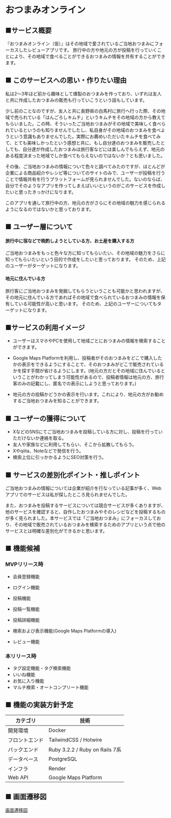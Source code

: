 # おつまみオンライン

## ■サービス概要

『おつまみオンライン（仮）』はその地域で愛されているご当地おつまみにフォーカスしたレビューアプリです。
旅行中の方や地元の方が投稿を行っていくことにより、その地域で食べることができるおつまみの情報を共有することができます。

## ■ このサービスへの思い・作りたい理由

私は2〜3年ほど前から趣味として燻製のおつまみを作っており、いずれは友人と共に作成したおつまみの販売も行っていこうという話もしています。

少し前のことなのですが、友人と共に長野県の白馬村に旅行へ行った際、その地域で売られている「はんごろしキムチ」というキムチをその地域の方から教えてもらいました。この時、そういったご当地おつまみがその地域で美味しく食べられているというのも知りませんでしたし、私自身がその地域のおつまみを食べようという意識もありませんでした。実際にお薦めいただいたキムチを食べてみて、とても美味しかったという感想と共に、もし自分達のおつまみを販売したとしても、自分達が作成したおつまみは旅行客などには楽しんでもらえず、地元のある程度決まった地域でしか食べてもらえないのではないか？とも思いました。

その後、ご当地おつまみの情報について色々と調べてみたのですが、ほとんどが企業による商品紹介やレシピ等についてのサイトのみで、ユーザーが投稿を行うことで情報共有を行うプラットフォームが見られませんでした。ないのならば、自分でそのようなアプリを作ってしまえばいいというのがこのサービスを作成したいと思ったきっかけになります。

このアプリを通して旅行中の方、地元の方がさらにその地域の魅力を感じられるようになるのではないかと思っております。

## ■ ユーザー層について

#### 旅行中に宿などで晩酌しようとしている方、お土産を購入する方

ご当地おつまみをもっと色々な方に知ってもらいたい、その地域の魅力をさらに知ってもらいたいという目的で作成をしたいと思っております。
そのため、上記のユーザーがターゲットになります。

#### 地元に住んでいる方

旅行客にご当地おつまみを発掘してもらうということも可能かと思われますが、その地元に住んでいる方であればその地域で食べられているおつまみの情報を保有している可能性が高いと思います。
そのため、上記のユーザーについてもターゲットになります。

## ■サービスの利用イメージ

- ユーザーはスマホやPCを使用して地域ごとにおつまみの情報を検索することができます。

- Google Maps Platformを利用し、投稿者がそのおつまみをどこで購入したかの表示をできるようにすることで、そのおつまみがどこで販売されているかを探す手間が省けるようにします。(地元の方だとその地域に住んでいるということがわかってしまう可能性があるので、投稿者情報は地元の方、旅行客のみの記載にし、匿名での表示にしようと思っております。)

- 地元の方の投稿かどうかの表示を行います。これにより、地元の方がお勧めするご当地おつまみを知ることができます。

## ■ ユーザーの獲得について

- XなどのSNSにてご当地おつまみを投稿している方に対し、投稿を行っていただけないか連絡を取る。
- 友人や家族などに利用してもらい、そこから拡散してもらう。
- Xやqiita、Noteなどで発信を行う。
- 検索上位に引っかかるようにSEO対策を行う。

## ■ サービスの差別化ポイント・推しポイント

ご当地おつまみの情報については企業が紹介を行なっている記事が多く、Webアプリでのサービスは私が探したところ見られませんでした。

また、おつまみを投稿するサービスについては競合サービスが多くありますが、他のサービスを確認すると、自作したおつまみやそのレシピなどを投稿するものが多く見られました。本サービスでは「ご当地おつまみ」にフォーカスしており、その地域で販売されているおつまみを検索するためのアプリという点で他のサービスとは明確な差別化ができるかと思います。

## ■ 機能候補

### MVPリリース時
- 会員登録機能
- ログイン機能

- 投稿機能
- 投稿一覧機能
- 投稿詳細機能
- 検索および表示機能(Google Maps Platformの導入)
- レビュー機能

### 本リリース時
- タグ設定機能・タグ検索機能
- いいね機能
- お気に入り機能
- マルチ検索・オートコンプリート機能

## ■ 機能の実装方針予定
| カテゴリ | 技術 |
| --- | --- |
| 開発環境 | Docker |
| フロントエンド | TailwindCSS / Hotwire |
| バックエンド | Ruby 3.2.2 / Ruby on Rails 7系 |
| データベース | PostgreSQL |
| インフラ | Render |
| Web API | Google Maps Platform |

## ■ 画面遷移図
[画面遷移図](https://www.figma.com/file/BzFTMsvS3IrfwrX9aJ00Cw/%E3%81%8A%E3%81%A4%E3%81%BE%E3%81%BF%E3%82%AA%E3%83%B3%E3%83%A9%E3%82%A4%E3%83%B3?type=design&node-id=0%3A1&mode=design&t=TT7rSVDGYJwMK68A-1)
